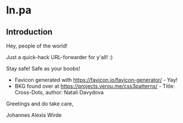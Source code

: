 # ln.pa
## Introduction
Hey, people of the world!

Just a quick-hack URL-forwarder for y'all! :)

Stay safe! Safe as your boobs!

* Favicon generated with https://favicon.io/favicon-generator/ - Yay!
* BKG found over at https://projects.verou.me/css3patterns/ - Title: Cross-Dots, author: Natali Davydova

Greetings and do take care,

Johannes Alexis Wirde

